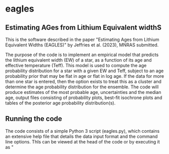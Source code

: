 # eagles
## Estimating AGes from Lithium Equivalent widthS

This is the software described in the paper "Estimating Ages from Lithium Equivalent Widths (EAGLES)" by Jeffries et al. (2023), MNRAS submitted.

The purpose of the code is to implement an empirical model that predicts the lithium equivalent width (EW) of a star, as a function of its age and effective temperature (Teff). This model is used to compute the age probability distribution for a star with a given EW and Teff, subject to an age probability prior that may be flat in age or flat in log age. If the data for more than one star is entered, then the option exists to treat this as a cluster and determine the age probability distribution for the ensemble. The code will produce estimates of the most probable age, uncertainties and the median age, output files consisting of probability plots, best-fit isochrone plots and tables of the posterior age probability distribution(s).



## Running the code

The code consists of a simple Python 3 script (eagles.py), which contains an extensive help file that details the data input format and the command line options. ThIs can be viewed at the head of the code or by executing it as "**<script> -h**"
  
**input.dat** is an example input data file containing the data for three stars which might be part of a cluster
  
To test whether the code is working use  
  **"<script> input.dat output -c -s"**,  
  which should report the following  
  
  ![image](https://user-images.githubusercontent.com/104770145/218310048-d8979b60-fbe0-465a-acf2-41ee67b427d0.png)


 Cluster of 3 stars  
 chi-squared of fit =   0.46  
 most probable log (Age/yr) = 7.277 +0.135/-0.630  
 most probable Age (Myr) =   18.9 +   6.9/-  14.5  
 median log (Age/yr) = 7.112  
 median Age (Myr) =   13.0  
  
and produce the output files
  
*  output_prob.csv       - plot of the combined age probability distribution
*  output_iso.pdf        - plot of the data and best-fit isochrone in the EW vs Teff plane
*  output_pos.csv        - combined posterior probability distribution for the dataset
*  output.csv            - summary results for the three stars and result for the cluster
  
  
 ## Additional Scripts/Files
 
 * eagles_iso.py   - script to produce model isochrones of EWLi vs Teff, plot and save them as ascii files
 * eagles_iso.zip  - a zip file containing isochrones at 5, 10, 15, 20, 30, 50, 100, 200, 300, 500, 1000, 2000, 3000, 5000 Myr. Any other ages can be produced using eagles_iso.py
 
  # Contact
  To register an interest, request clarifications or report bugs - email r.d.jeffries@keele.ac.uk
